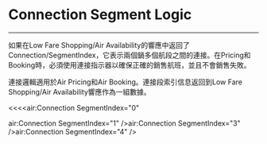 # Connection Segment Logic

---

如果在Low Fare Shopping/Air Availability的響應中返回了Connection/SegmentIndex，它表示兩個鍋多個航段之間的連接。在Pricing和Booking時，必須使用連接指示器以確保正確的銷售航班，並且不會銷售失敗。

連接邏輯適用於Air Pricing和Air Booking。連接段索引信息返回到Low Fare Shopping/Air Availability響應作為一組數據。

&lt;&lt;&lt;&lt;air:Connection SegmentIndex="0" 

air:Connection SegmentIndex="1" /&gt;air:Connection SegmentIndex="3" /&gt;air:Connection SegmentIndex="4" /&gt;



